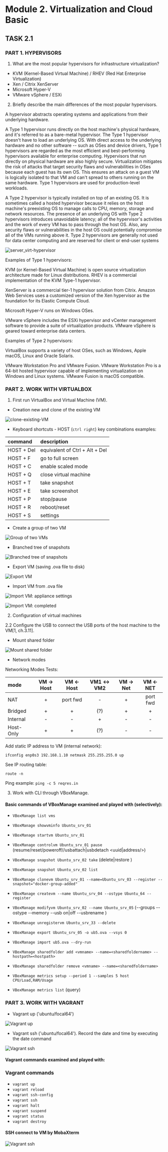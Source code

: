 # Module 2. Virtualization and Cloud Basic

## TASK 2.1

### PART 1. HYPERVISORS

1. What are the most popular hypervisors for infrastructure virtualization?

- KVM (Kernel-Based Virtual Machine) / RHEV (Red Hat Enterprise Virtualization)
- Xen / Citrix XenServer
- Microsoft Hyper-V
- VMware vSphere / ESXi

2. Briefly describe the main differences of the most popular hypervisors.

A hypervisor abstracts operating systems and applications from their underlying hardware.

A Type 1 hypervisor runs directly on the host machine's physical hardware, and it's referred to as a bare-metal hypervisor. The Type 1 hypervisor doesn't have to load an underlying OS. With direct access to the underlying hardware and no other software -- such as OSes and device drivers, Type 1 hypervisors are regarded as the most efficient and best-performing hypervisors available for enterprise computing. Hypervisors that run directly on physical hardware are also highly secure. Virtualization mitigates the risk of attacks that target security flaws and vulnerabilities in OSes because each guest has its own OS. This ensures an attack on a guest VM is logically isolated to that VM and can't spread to others running on the same hardware. Type 1 hypervisors are used for production-level workloads.

A Type 2 hypervisor is typically installed on top of an existing OS. It is sometimes called a hosted hypervisor because it relies on the host machine's preexisting OS to manage calls to CPU, memory, storage and network resources. The presence of an underlying OS with Type 2 hypervisors introduces unavoidable latency; all of the hypervisor's activities and the work of every VM has to pass through the host OS. Also, any security flaws or vulnerabilities in the host OS could potentially compromise all of the VMs running above it. Type 2 hypervisors are generally not used for data center computing and are reserved for client or end-user systems

![server_virt-hypervisor](images/server_virt-hypervisor.png)

Examples of Type 1 hypervisors:

KVM (or Kernel-Based Virtual Machine) is open source virtualization architecture made for Linux distributions. RHEV is a commercial implementation of the KVM Type-1 hypervisor.

XenServer is a commercial tier-1 hypervisor solution from Citrix. Amazon Web Services uses a customized version of the Xen hypervisor as the foundation for its Elastic Compute Cloud.

Microsoft Hyper-V runs on Windows OSes.

VMware vSphere includes the ESXi hypervisor and vCenter management software to provide a suite of virtualization products. VMware vSphere is geared toward enterprise data centers.

Examples of Type 2 hypervisors:

VirtualBox supports a variety of host OSes, such as Windows, Apple macOS, Linux and Oracle Solaris.

VMware Workstation Pro and VMware Fusion. VMware Workstation Pro is a 64-bit hosted hypervisor capable of implementing virtualization on Windows and Linux systems. VMware Fusion is macOS compatible.

### PART 2. WORK WITH VIRTUALBOX

1. First run VirtualBox and Virtual Machine (VM).

- Creation new and clone of the existing VM

![clone-existing-VM](images/clone-existing-VM.png)

- Keyboard shortcuts - HOST (`ctrl right`) key combinations examples:

| command    | description                    |
| :--------- | :----------------------------- |
| HOST + Del | equivalent of Ctrl + Alt + Del |
| HOST + F   | go to full screen              |
| HOST + C   | enable scaled mode             |
| HOST + Q   | close virtual machine          |
| HOST + T   | take snapshot                  |
| HOST + E   | take screenshot                |
| HOST + P   | stop/pause                     |
| HOST + R   | reboot/reset                   |
| HOST + S   | settings                       |

- Create a group of two VM

![Group of two VMs](images/group-of-two-VMs.png)

- Branched tree of snapshots

![Branched tree of snapshots](images/branched-tree-of-snapshots.png)

- Export VM (saving .ova file to disk)

![Export VM](images/exporting-vm.png)

- Import VM from .ova file

![Import VM: appliance settings](images/import-vm-appliance-settings.png)

![Import VM: completed](images/import-vm-completed.png)

2. Configuration of virtual machines

2.2 Configure the USB to connect the USB ports of the host machine to the VM[1, ch.3.11].

- Mount shared folder

![Mount shared folder](images/manual-mount-shared-folder.png)

- Network modes

Networking Modes Tests:

| mode      | VM -> Host | VM <- Host | VM1 <-> VM2 | VM -> Net | VM <- NET |
| :-------- | :--------: | :--------: | :---------: | :-------: | :-------: |
| NAT       |     +      |  port fwd  |      -      |     +     | port fwd  |
| Bridged   |     +      |     +      |     (?)     |     +     |     +     |
| Internal  |     -      |     -      |      +      |     -     |     -     |
| Host-Only |     +      |     +      |     (?)     |     -     |     -     |

Add static IP address to VM (internal network):

`ifconfig enp0s3 192.168.1.10 netmask 255.255.255.0 up`

See IP routing table:

`route -n`

Ping example: `ping -c 5 reqres.in`

3. Work with CLI through VBoxManage.

#### Basic commands of VBoxManage examined and played with (selectively):

- `VBoxManage list vms`
- `VBoxManage showvminfo Ubuntu_srv_01`
- `VBoxManage startvm Ubuntu_srv_01`
- `VBoxManage controlvm Ubuntu_srv_01 pause` (resume/reset/poweroff//usbattach|usbdetach <uuid|address/>)

- `VBoxManage snapshot Ubuntu_srv_02 take` (delete|restore <snapshot>)
- `VBoxManage snapshot Ubuntu_srv_02 list`
- `VBoxManage clonevm Ubuntu_srv_01 --name=Ubuntu_srv_03 --register --snapshot="docker-group-added"`

- `VBoxManage createvm --name Ubuntu_srv_04 --ostype Ubuntu_64 --register`

- `VBoxManage modifyvm Ubuntu_srv_02 --name Ubuntu_srv_05`
  (--groups <group>
  --ostype <ostype>
  --memory <memorysize>
  --usb on|off
  --usbrename <oldname> <newname>)

- `VBoxManage unregistervm Ubuntu_srv_33 --delete`
- `VBoxManage export Ubuntu_srv_05 -o ub5.ova --vsys 0`
- `VBoxManage import ub5.ova --dry-run`

- `VBoxManage sharedfolder add <vmname> --name=<sharedfoldername> --hostpath=<hostpath>`
- `VBoxManage sharedfolder remove <vmname> --name=<sharedfoldername>`
- `VBoxManage metrics setup --period 1 --samples 5 host CPU/Load,RAM/Usage`
- `VBoxManage metrics list` (query)

### PART 3. WORK WITH VAGRANT

- Vagrant up ('ubuntu/focal64')

![Vagrant up](images/vagrant-ubuntu-up.png)

- Vagrant ssh ('ubuntu/focal64'). Record the date and time by executing the date command

![Vagrant ssh](images/vagrant-ubuntu-ssh.png)

#### Vagrant commands examined and played with:

### Vagrant commands

- `vagrant up`
- `vagrant reload`
- `vagrant ssh-config `
- `vagrant ssh`
- `vagrant halt`
- `vagrant suspend`
- `vagrant status`
- `vagrant destroy`

#### SSH connect to VM by MobaXterm

![Vagrant ssh](images/vagrant_ssh.png)
